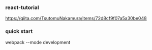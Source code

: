 ### react-tutorial

https://qiita.com/TsutomuNakamura/items/72d8cf9f07a5a30be048

### quick start

webpack --mode development